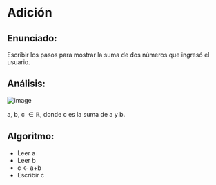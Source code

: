 # Adición

## Enunciado:
Escribir los pasos para mostrar la suma de dos números que ingresó el usuario.

## Análisis:
  
  ![image](https://lh3.googleusercontent.com/bwCU11mMaKejZ25DpMilFnyImHe6rkq9vxHBWNclXqPC7WyFLXJcCYF2ojSdvrTzBFmB_6QV=s0 "Proceso.png")
    
   a, b, c $\in  \mathbb{R}$, donde c es la suma de a y b.
  
## Algoritmo:
  - Leer a
  - Leer b
  - c $\leftarrow$ a+b
  - Escribir c
